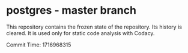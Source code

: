 # postgres - master branch

This repository contains the frozen state of the repository.
Its history is cleared. It is used only for static code
analysis with Codacy.

Commit Time: 1716968315